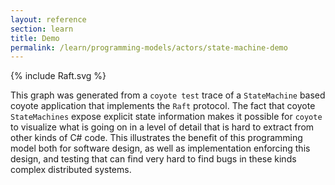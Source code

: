 ```yaml
---
layout: reference
section: learn
title: Demo
permalink: /learn/programming-models/actors/state-machine-demo
---
```


<div>

{% include Raft.svg %}

<script language="javascript" src="/coyote/assets/js/animate_trace.js"></script>
<script language="javascript" src="/coyote/assets/js/trace_model.js"></script>

<script language="javascript">

fetchTrace('/coyote/assets/data/Raft.xml', convertTrace);

</script>
</div>

This graph was generated from a `coyote test` trace of a `StateMachine` based coyote application that implements the `Raft` protocol.
The fact that coyote `StateMachines` expose explicit state information makes it possible for `coyote` to visualize what is going on
in a level of detail that is hard to extract from other kinds of C# code.  This illustrates the benefit of this programming model
both for software design, as well as implementation enforcing this design, and testing that can find very hard to find bugs in these
kinds complex distributed systems.